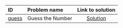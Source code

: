 | ID | Problem name | Link to solution |
|:---|:---|:---:|
| [guess](https://open.kattis.com/problems/guess) | Guess the Number | [Solution](https://github.com/versenyi98/kattis-solutions/tree/main/solutions/Guess%20the%20Number)|
